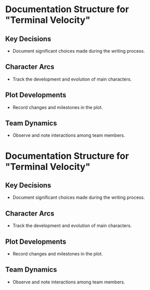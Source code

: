 # Documentation Structure for "Terminal Velocity"

## Key Decisions
- Document significant choices made during the writing process.

## Character Arcs
- Track the development and evolution of main characters.

## Plot Developments
- Record changes and milestones in the plot.

## Team Dynamics
- Observe and note interactions among team members.
# Documentation Structure for "Terminal Velocity"

## Key Decisions
- Document significant choices made during the writing process.

## Character Arcs
- Track the development and evolution of main characters.

## Plot Developments
- Record changes and milestones in the plot.

## Team Dynamics
- Observe and note interactions among team members.
